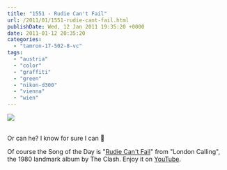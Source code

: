 ```yaml
---
title: "1551 - Rudie Can't Fail"
url: /2011/01/1551-rudie-cant-fail.html
publishDate: Wed, 12 Jan 2011 19:35:20 +0000
date: 2011-01-12 20:35:20
categories: 
  - "tamron-17-502-8-vc"
tags: 
  - "austria"
  - "color"
  - "graffiti"
  - "green"
  - "nikon-d300"
  - "vienna"
  - "wien"
---
```

<div class="container">
<div class="center"><a target="_blank" href="https://d25zfm9zpd7gm5.cloudfront.net/1200x1200/2011/20110112_160436_ps.jpg"><img src="https://d25zfm9zpd7gm5.cloudfront.net/0600x0600/2011/20110112_160436_ps.jpg" /></a></div>
</div>
<br />

Or can he? I know for sure I can 🙂

 Of course the Song of the Day is "<a target="_blank" href="http://www.lyricsmode.com/lyrics/c/clash/rudie_cant_fail.html">Rudie Can't Fail</a>" from "London Calling", the 1980 landmark album by The Clash. Enjoy it on <a target="_blank" href="http://www.youtube.com/watch?v=Xz1Zjaqhu3s">YouTube</a>.
